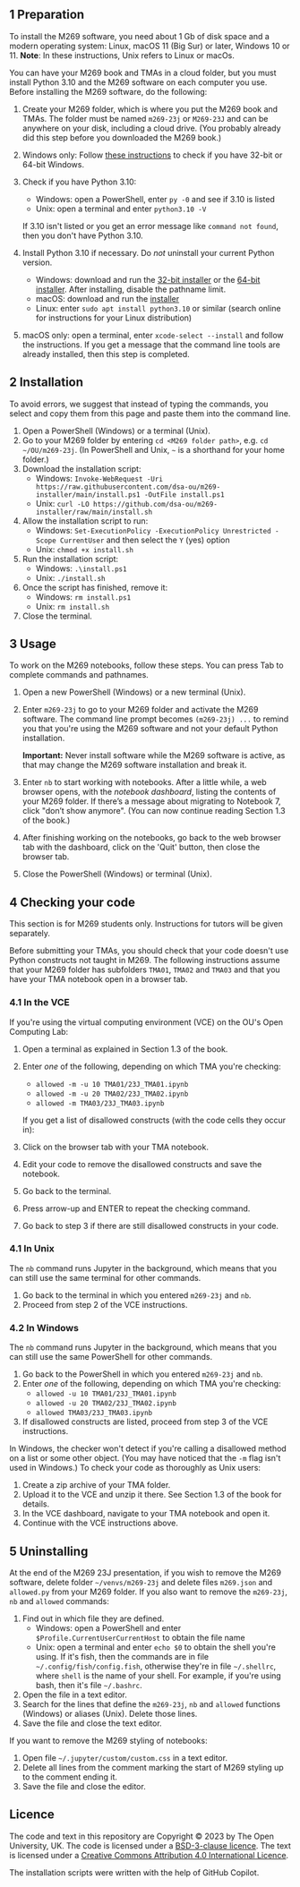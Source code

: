 ## 1 Preparation
To install the M269 software, you need about 1 Gb of disk space and
a modern operating system: Linux, macOS 11 (Big Sur) or later, Windows 10 or 11.
**Note**: In these instructions, Unix refers to Linux or macOs.

You can have your M269 book and TMAs in a cloud folder, but you must
install Python 3.10 and the M269 software on each computer you use.
Before installing the M269 software, do the following:

1. Create your M269 folder, which is where you put the M269 book and TMAs.
   The folder must be named `m269-23j` or `M269-23J` and
   can be anywhere on your disk, including a cloud drive.
   (You probably already did this step before you downloaded the M269 book.)

2. Windows only: Follow [these instructions](https://support.microsoft.com/en-us/windows/which-version-of-windows-operating-system-am-i-running-628bec99-476a-2c13-5296-9dd081cdd808)
   to check if you have 32-bit or 64-bit Windows.

3. Check if you have Python 3.10:
   - Windows: open a PowerShell, enter `py -0` and see if 3.10 is listed
   - Unix: open a terminal and enter `python3.10 -V`

   If 3.10 isn't listed or you get an error message like `command not found`,
   then you don't have Python 3.10.

4. Install Python 3.10 if necessary. Do *not* uninstall your current Python version.
   - Windows: download and run the
     [32-bit installer](https://www.python.org/ftp/python/3.10.11/python-3.10.11.exe) or the
     [64-bit installer](https://www.python.org/ftp/python/3.10.11/python-3.10.11-amd64.exe).
     After installing, disable the pathname limit.
   - macOS: download and run the [installer](https://www.python.org/ftp/python/3.10.11/python-3.10.11-macos11.pkg)
   - Linux: enter `sudo apt install python3.10` or similar (search online for instructions for your Linux distribution)

5. macOS only: open a terminal, enter `xcode-select --install` and follow the instructions.
   If you get a message that the command line tools are already installed,
   then this step is completed.

## 2 Installation

To avoid errors, we suggest that instead of typing the commands,
you select and copy them from this page and paste them into the command line.

1. Open a PowerShell (Windows) or a terminal (Unix).
2. Go to your M269 folder by entering `cd <M269 folder path>`, e.g. `cd ~/OU/m269-23j`.
   (In PowerShell and Unix, `~` is a shorthand for your home folder.)
3. Download the installation script:
   - Windows: `Invoke-WebRequest -Uri https://raw.githubusercontent.com/dsa-ou/m269-installer/main/install.ps1 -OutFile install.ps1`
   - Unix: `curl -LO https://github.com/dsa-ou/m269-installer/raw/main/install.sh`
4. Allow the installation script to run:
   - Windows: `Set-ExecutionPolicy -ExecutionPolicy Unrestricted -Scope CurrentUser`
              and then select the `Y` (yes) option
   - Unix: `chmod +x install.sh`
5. Run the installation script:
   - Windows: `.\install.ps1`
   - Unix: `./install.sh`
6. Once the script has finished, remove it:
   - Windows: `rm install.ps1`
   - Unix: `rm install.sh`
7. Close the terminal.

## 3 Usage

To work on the M269 notebooks, follow these steps.
You can press Tab to complete commands and pathnames.

1. Open a new PowerShell (Windows) or a new terminal (Unix).

2. Enter `m269-23j` to go to your M269 folder and activate the M269 software.
   The command line prompt becomes `(m269-23j) ...` to remind you that
   you're using the M269 software and not your default Python installation.

   **Important:** Never install software while the M269 software is active,
   as that may change the M269 software installation and break it.

3. Enter `nb` to start working with notebooks.
   After a little while, a web browser opens, with the _notebook dashboard_,
   listing the contents of your M269 folder.
   If there’s a message about migrating to Notebook 7, click "don’t show anymore".
   (You can now continue reading Section 1.3 of the book.)

4. After finishing working on the notebooks, go back to the web browser tab with
   the dashboard, click on the 'Quit' button, then close the browser tab.

5. Close the PowerShell (Windows) or terminal (Unix).

## 4 Checking your code

This section is for M269 students only. Instructions for tutors will be given separately.

Before submitting your TMAs, you should check that your code doesn't use
Python constructs not taught in M269.
The following instructions assume that your M269 folder has subfolders
`TMA01`, `TMA02` and `TMA03` and that you have your TMA notebook open in a browser tab.

### 4.1 In the VCE
If you're using the virtual computing environment (VCE) on the OU's Open Computing Lab:

1. Open a terminal as explained in Section 1.3 of the book.
2. Enter _one_ of the following, depending on which TMA you're checking:
   - `allowed -m -u 10 TMA01/23J_TMA01.ipynb`
   - `allowed -m -u 20 TMA02/23J_TMA02.ipynb`
   - `allowed -m TMA03/23J_TMA03.ipynb`

   If you get a list of disallowed constructs (with the code cells they occur in):

3. Click on the browser tab with your TMA notebook.
4. Edit your code to remove the disallowed constructs and save the notebook.
5. Go back to the terminal.
6. Press arrow-up and ENTER to repeat the checking command.
7. Go back to step 3 if there are still disallowed constructs in your code.

### 4.1 In Unix
The `nb` command runs Jupyter in the background,
which means that you can still use the same terminal for other commands.

1. Go back to the terminal in which you entered `m269-23j` and `nb`.
2. Proceed from step 2 of the VCE instructions.

### 4.2 In Windows
The `nb` command runs Jupyter in the background,
which means that you can still use the same PowerShell for other commands.

1. Go back to the PowerShell in which you entered `m269-23j` and `nb`.
3. Enter _one_ of the following, depending on which TMA you're checking:
   - `allowed -u 10 TMA01/23J_TMA01.ipynb`
   - `allowed -u 20 TMA02/23J_TMA02.ipynb`
   - `allowed TMA03/23J_TMA03.ipynb`
4. If disallowed constructs are listed, proceed from step 3 of the VCE instructions.

In Windows, the checker won't detect if you're calling a disallowed method on a list
or some other object. (You may have noticed that the `-m` flag isn't used in Windows.)
To check your code as thoroughly as Unix users:

1. Create a zip archive of your TMA folder.
2. Upload it to the VCE and unzip it there. See Section 1.3 of the book for details.
3. In the VCE dashboard, navigate to your TMA notebook and open it.
4. Continue with the VCE instructions above.

## 5 Uninstalling

At the end of the M269 23J presentation, if you wish to remove the M269 software,
delete folder `~/venvs/m269-23j` and delete files `m269.json` and `allowed.py`
from your M269 folder.
If you also want to remove the `m269-23j`, `nb` and `allowed` commands:

1. Find out in which file they are defined.
   - Windows: open a PowerShell and enter `$Profile.CurrentUserCurrentHost` to obtain the file name
   - Unix: open a terminal and enter `echo $0` to obtain the shell you're using.
     If it's fish, then the commands are in file `~/.config/fish/config.fish`,
     otherwise they're in file `~/.shellrc`, where `shell` is the name of your shell.
     For example, if you're using bash, then it's file `~/.bashrc`.
2. Open the file in a text editor.
3. Search for the lines that define the `m269-23j`, `nb` and `allowed`
   functions (Windows) or aliases (Unix). Delete those lines.
4. Save the file and close the text editor.

If you want to remove the M269 styling of notebooks:

1. Open file `~/.jupyter/custom/custom.css` in a text editor.
2. Delete all lines from the comment marking the start of M269 styling up to the comment ending it.
3. Save the file and close the editor.

## Licence

The code and text in this repository are
Copyright © 2023 by The Open University, UK.
The code is licensed under a [BSD-3-clause licence](LICENCE).
The text is licensed under a
[Creative Commons Attribution 4.0 International Licence](http://creativecommons.org/licenses/by/4.0).

The installation scripts were written with the help of GitHub Copilot.